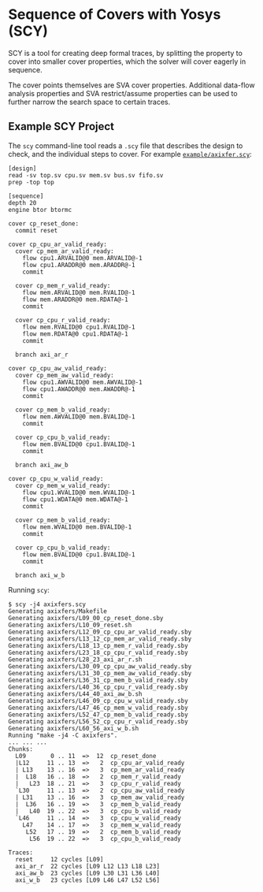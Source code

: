 # Sequence of Covers with Yosys (SCY)

SCY is a tool for creating deep formal traces, by splitting the property to
cover into smaller cover properties, which the solver will cover eagerly
in sequence.

The cover points themselves are SVA cover properties. Additional data-flow
analysis properties and SVA restrict/assume properties can be used to further
narrow the search space to certain traces.

## Example SCY Project

The `scy` command-line tool reads a `.scy` file that describes the design to check,
and the individual steps to cover. For example [`example/axixfer.scy`](example/axixfer.scy):

```
[design]
read -sv top.sv cpu.sv mem.sv bus.sv fifo.sv
prep -top top

[sequence]
depth 20
engine btor btormc

cover cp_reset_done:
  commit reset

cover cp_cpu_ar_valid_ready:
  cover cp_mem_ar_valid_ready:
    flow cpu1.ARVALID@0 mem.ARVALID@-1
    flow cpu1.ARADDR@0 mem.ARADDR@-1
    commit

  cover cp_mem_r_valid_ready:
    flow mem.ARVALID@0 mem.RVALID@-1
    flow mem.ARADDR@0 mem.RDATA@-1
    commit

  cover cp_cpu_r_valid_ready:
    flow mem.RVALID@0 cpu1.RVALID@-1
    flow mem.RDATA@0 cpu1.RDATA@-1
    commit

  branch axi_ar_r

cover cp_cpu_aw_valid_ready:
  cover cp_mem_aw_valid_ready:
    flow cpu1.AWVALID@0 mem.AWVALID@-1
    flow cpu1.AWADDR@0 mem.AWADDR@-1
    commit

  cover cp_mem_b_valid_ready:
    flow mem.AWVALID@0 mem.BVALID@-1
    commit

  cover cp_cpu_b_valid_ready:
    flow mem.BVALID@0 cpu1.BVALID@-1
    commit

  branch axi_aw_b

cover cp_cpu_w_valid_ready:
  cover cp_mem_w_valid_ready:
    flow cpu1.WVALID@0 mem.WVALID@-1
    flow cpu1.WDATA@0 mem.WDATA@-1
    commit

  cover cp_mem_b_valid_ready:
    flow mem.WVALID@0 mem.BVALID@-1
    commit

  cover cp_cpu_b_valid_ready:
    flow mem.BVALID@0 cpu1.BVALID@-1
    commit

  branch axi_w_b
```

Running `scy`:

```
$ scy -j4 axixfers.scy
Generating axixfers/Makefile
Generating axixfers/L09_00_cp_reset_done.sby
Generating axixfers/L10_09_reset.sh
Generating axixfers/L12_09_cp_cpu_ar_valid_ready.sby
Generating axixfers/L13_12_cp_mem_ar_valid_ready.sby
Generating axixfers/L18_13_cp_mem_r_valid_ready.sby
Generating axixfers/L23_18_cp_cpu_r_valid_ready.sby
Generating axixfers/L28_23_axi_ar_r.sh
Generating axixfers/L30_09_cp_cpu_aw_valid_ready.sby
Generating axixfers/L31_30_cp_mem_aw_valid_ready.sby
Generating axixfers/L36_31_cp_mem_b_valid_ready.sby
Generating axixfers/L40_36_cp_cpu_r_valid_ready.sby
Generating axixfers/L44_40_axi_aw_b.sh
Generating axixfers/L46_09_cp_cpu_w_valid_ready.sby
Generating axixfers/L47_46_cp_mem_w_valid_ready.sby
Generating axixfers/L52_47_cp_mem_b_valid_ready.sby
Generating axixfers/L56_52_cp_cpu_r_valid_ready.sby
Generating axixfers/L60_56_axi_w_b.sh
Running "make -j4 -C axixfers".
... ... ...
Chunks:
  L09       0 .. 11  =>  12  cp_reset_done
  |L12     11 .. 13  =>   2  cp_cpu_ar_valid_ready
  | L13    13 .. 16  =>   3  cp_mem_ar_valid_ready
  |  L18   16 .. 18  =>   2  cp_mem_r_valid_ready
  |   L23  18 .. 21  =>   3  cp_cpu_r_valid_ready
  `L30     11 .. 13  =>   2  cp_cpu_aw_valid_ready
  | L31    13 .. 16  =>   3  cp_mem_aw_valid_ready
  |  L36   16 .. 19  =>   3  cp_mem_b_valid_ready
  |   L40  19 .. 22  =>   3  cp_cpu_b_valid_ready
  `L46     11 .. 14  =>   3  cp_cpu_w_valid_ready
    L47    14 .. 17  =>   3  cp_mem_w_valid_ready
     L52   17 .. 19  =>   2  cp_mem_b_valid_ready
      L56  19 .. 22  =>   3  cp_cpu_b_valid_ready

Traces:
  reset     12 cycles [L09]
  axi_ar_r  22 cycles [L09 L12 L13 L18 L23]
  axi_aw_b  23 cycles [L09 L30 L31 L36 L40]
  axi_w_b   23 cycles [L09 L46 L47 L52 L56]
```

